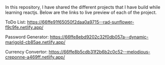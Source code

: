 In this repository, I have shared the different projects that I have build while learning reactjs. Below are the links to live preview of each of the project.

ToDo List: https://66ffe91f65050f2daa0a9715--rad-sunflower-f9c9fe.netlify.app/

Password Generator: https://66ffe8ebd9202c32f0db057a--dynamic-marigold-cb85ae.netlify.app/

Currency Convertor: https://66ffe8b5cdb31f2b6b2c0c52--melodious-creponne-a469ff.netlify.app/
